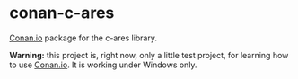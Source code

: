 # conan-c-ares

[Conan.io](https://conan.io) package for the c-ares library.

**Warning:** this project is, right now, only a little test project, for learning how to use [Conan.io](https://conan.io). It is working under Windows only.
